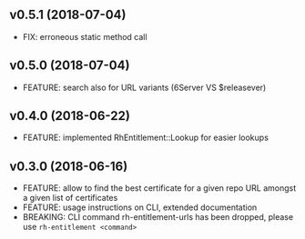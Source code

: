 ## v0.5.1 (2018-07-04)
* FIX: erroneous static method call

## v0.5.0 (2018-07-04)
* FEATURE: search also for URL variants (6Server VS $releasever)

## v0.4.0 (2018-06-22)
* FEATURE: implemented RhEntitlement::Lookup for easier lookups

## v0.3.0 (2018-06-16)

* FEATURE: allow to find the best certificate for a given repo URL amongst a
  given list of certificates
* FEATURE: usage instructions on CLI, extended documentation
* BREAKING: CLI command rh-entitlement-urls has been dropped, please use
  `rh-entitlement <command>`
